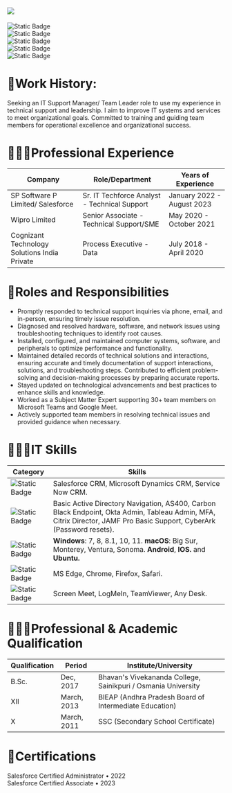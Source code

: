 <h1>
 <img src="https://github.com/vsandeepkumar809/vsandeepkumar809/assets/144663783/7712eebe-c45c-4dc9-9802-6e4a118ca7c9" />
</h1>

![Static Badge](https://img.shields.io/badge/Sr.%20IT%20Technical%20Support%20Analyst%20-Blue?style=social&logo=Company&label=%F0%9F%8E%AD%20Role&labelColor=Blue&color=blue)  
![Static Badge](https://img.shields.io/badge/sndpkmr809%40gmail.com%20-firebrick?style=social&logo=Gmail&logoColor=firebrick&label=Gmail&labelColor=firebrick&color=firebrick&link=https%3A%2F%2Fmail.google.com%2Fmail%2Fu%2F0%2F%3Ffs%3D1%26to%3Dsndpkmr809%40gmail.com%26tf%3Dcm)    
![Static Badge](https://img.shields.io/badge/%2B91%209542181245-%20Blue?style=social&logo=Whatsapp&label=Phone&labelColor=Green&color=Green)     
![Static Badge](https://img.shields.io/badge/linkedin.com%2Fin%2Fsandeepkumar809-red?style=social&logo=LinkedIn&logoColor=blue&label=LinkedIn&labelColor=blue&color=blue&link=https%3A%2F%2Flinkedin.com%2Fin%2Fsandeepkumar809)   
![Static Badge](https://img.shields.io/badge/github.com%2Fvsandeepkumar809-black?style=social&logo=GitHub&logoColor=Black&label=GitHub&labelColor=Blue&color=blue&link=https%3A%2F%2Fgithub.com%2Fvsandeepkumar809)  





# 💼Work History:

<p align="left">Seeking an IT Support Manager/ Team Leader role to use my experience in technical support and leadership. I aim to improve IT systems and services to meet organizational goals. Committed to training and guiding team members for operational excellence and organizational success.</p>

# 👨🏻‍💼Professional Experience


| Company                                        | Role/Department                               | Years of Experience               |
|-----------------------------------------------|-----------------------------------------------|----------------------------------|
| SP Software P Limited/ Salesforce              | Sr. IT Techforce Analyst - Technical Support | January 2022 - August 2023      |
| Wipro Limited                                 | Senior Associate - Technical Support/SME      | May 2020 - October 2021         |
| Cognizant Technology Solutions India Private | Process Executive - Data                      | July 2018 - April 2020          |


# 🦾Roles and Responsibilities

- Promptly responded to technical support inquiries via phone, email, and in-person, ensuring timely issue resolution.
- Diagnosed and resolved hardware, software, and network issues using troubleshooting techniques to identify root causes.
- Installed, configured, and maintained computer systems, software, and peripherals to optimize performance and functionality.
- Maintained detailed records of technical solutions and interactions, ensuring accurate and timely documentation of support interactions, solutions, and troubleshooting steps. Contributed to efficient problem-solving and decision-making processes by preparing accurate reports.
- Stayed updated on technological advancements and best practices to enhance skills and knowledge.
- Worked as a Subject Matter Expert supporting 30+ team members on Microsoft Teams and Google Meet.
- Actively supported team members in resolving technical issues and provided guidance when necessary.


# 👨🏻‍💻IT Skills
| Category          | Skills                                                                                                            |
|-------------------|-------------------------------------------------------------------------------------------------------------------|
| ![Static Badge](https://img.shields.io/badge/Ticketing%20Tools-%20purple?style=for-the-badge)  | Salesforce CRM, Microsoft Dynamics CRM, Service Now CRM.   |
| ![Static Badge](https://img.shields.io/badge/Applications%20Used-salmon?style=for-the-badge)        | Basic Active Directory Navigation, AS400, Carbon Black Endpoint, Okta Admin, Tableau Admin, MFA, Citrix Director, JAMF Pro Basic Support, CyberArk (Password resets).| 
| ![Static Badge](https://img.shields.io/badge/Operating%20Systems-mediumturquoise?style=for-the-badge) | **Windows**: 7, 8, 8.1, 10, 11.  **macOS**: Big Sur, Monterey, Ventura, Sonoma. **Android**, **IOS.** and **Ubuntu.**| 
| ![Static Badge](https://img.shields.io/badge/Browsers%20Used-lavender?style=for-the-badge)     | MS Edge, Chrome, Firefox, Safari.|
| ![Static Badge](https://img.shields.io/badge/Remote%20Tools-aqua?style=for-the-badge)      | Screen Meet, LogMeIn, TeamViewer, Any Desk.|

# 👨🏻‍🎓Professional & Academic Qualification

| Qualification | Period      | Institute/University                           |
|---------------|-------------|-------------------------------------------------|
| B.Sc.         | Dec, 2017   | Bhavan's Vivekananda College, Sainikpuri / Osmania University |
| XII           | March, 2013 | BIEAP (Andhra Pradesh Board of Intermediate Education)  |
| X             | March, 2011 | SSC (Secondary School Certificate) |

# 🏅Certifications

Salesforce Certified Administrator • 2022  
Salesforce Certified Associate • 2023







